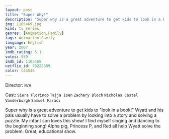 ```yaml
---
layout: post
title: "Super Why!"
description: "Super why is a great adventure to get kids to look in a book! Wyatt and his pals usually have to solve a problem by looking into a story and solving a puzzle. My infant son loves this show! I find myself singing and dancing to the beginning song! Alpha pig, Princess P, and Red all help Wyatt solve the problem. Great, educational show..."
img: 1105469.jpg
kind: tv series
genres: [Animation,Family]
tags: Animation Family 
language: English
year: 2007
imdb_rating: 6.1
votes: 559
imdb_id: 1105469
netflix_id: 70222359
color: c44536
---
```

Director: `N/A`  

Cast: `Siera Florindo` `Tajja Isen` `Zachary Bloch` `Nicholas Castel Vanderburgh` `Samuel Faraci` 

Super why is a great adventure to get kids to "look in a book!" Wyatt and his pals usually have to solve a problem by looking into a story and solving a puzzle. My infant son loves this show! I find myself singing and dancing to the beginning song! Alpha pig, Princess P, and Red all help Wyatt solve the problem. Great, educational show.